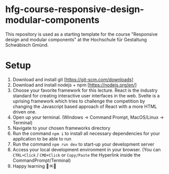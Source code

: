 # hfg-course-responsive-design-modular-components
This repository is used as a starting template for the course "Responsive design and modular components" at the Hochschule für Gestaltung Schwäbisch Gmünd.

# Setup
1. Download and install git [https://git-scm.com/downloads]
2. Download and install nodejs + npm [https://nodejs.org/en/]
3. Choose your favorite framework for this lecture. React is the industry standard for creating interactive user interfaces in the web. Svelte is a uprising framework which tries to challenge the competition by changing the Javascript based approach of React with a more HTML driven one.
4. Open up your terminal. (Windows -> Command Prompt, MacOS/Linux -> Terminal)
5. Navigate to your chosen frameworks directory
6. Run the command `npm i` to install all necessary dependencies for your application to be able to run
7. Run the command `npm run dev` to start-up your development server
8. Access your local development environment in your browser. (You can `CTRL+Click` / `CMD+Click` or `Copy/Paste` the Hyperlink inside the CommandPrompt/Terminal)
8. Happy learning 🥳🪅🎉
